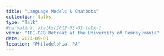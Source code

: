 ```yaml
---
title: "Language Models & Chatbots"
collection: talks
type: "Talk"
#permalink: /talks/2012-03-01-talk-1
venue: "IBI-GCB Retreat at the University of Pennsylvania"
date: 2023-09-01
location: "Philadelphia, PA"
---
```


